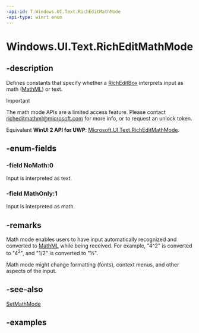 ```yaml
---
-api-id: T:Windows.UI.Text.RichEditMathMode
-api-type: winrt enum
---
```


<!-- Enumeration syntax.
public enum RichEditMathMode : int 
-->

# Windows.UI.Text.RichEditMathMode

## -description

Defines constants that specify whether a [RichEditBox](../windows.ui.xaml.controls/richeditbox.md) interprets input as math ([MathML](https://www.w3.org/Math/)) or text.

> [!IMPORTANT]
> The math mode APIs are a limited access feature. Please contact [richeditmathml@microsoft.com](mailto:richeditmathml@microsoft.com) for more info, or to request an unlock token.

Equivalent **WinUI 2 API for UWP**: [Microsoft.UI.Text.RichEditMathMode](/windows/winui/api/microsoft.ui.text.richeditmathmode).

## -enum-fields

### -field NoMath:0

Input is interpreted as text.

### -field MathOnly:1

Input is interpreted as math.

## -remarks

Math mode enables users to have input automatically recognized and converted to [MathML](https://www.w3.org/Math/) while being received. For example, "4^2" is converted to "4<sup>2</sup>", and "1/2" is converted to "½".

Math mode might change formatting (fonts), context menus, and other aspects of the input.

## -see-also

[SetMathMode](richedittextdocument_setmathmode_1252391682.md)

## -examples
